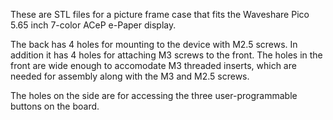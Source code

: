 These are STL files for a picture frame case that fits the
Waveshare Pico 5.65 inch 7-color ACeP e-Paper display.

The back has 4 holes for mounting to the device with M2.5 screws.
In addition it has 4 holes for attaching M3 screws to the front.
The holes in the front are wide enough to accomodate M3 threaded inserts,
which are needed for assembly along with the M3 and M2.5 screws.

The holes on the side are for accessing the three user-programmable buttons on the board.